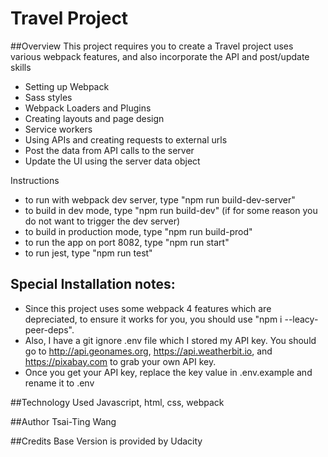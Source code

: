 # Travel Project

##Overview
This project requires you to create a Travel project uses various webpack features, and 
also incorporate the API and post/update skills 
- Setting up Webpack
- Sass styles
- Webpack Loaders and Plugins
- Creating layouts and page design
- Service workers
- Using APIs and creating requests to external urls
- Post the data from API calls to the server 
- Update the UI using the server data object

Instructions
- to run with webpack dev server, type "npm run build-dev-server"
- to build in dev mode, type "npm run build-dev" (if for some reason you do not want to trigger the dev server)
- to build in production mode, type "npm run build-prod"
- to run the app on port 8082, type "npm run start"
- to run jest, type "npm run test"

## Special Installation notes:
- Since this project uses some webpack 4 features which are depreciated, 
to ensure it works for you, you should use "npm i --leacy-peer-deps".
- Also, I have a git ignore .env file which I stored my API key. You should
go to http://api.geonames.org, https://api.weatherbit.io, and https://pixabay.com to grab your own API key.
- Once you get your API key, replace the key value in .env.example and rename it to
.env

##Technology Used
Javascript, html, css, webpack

##Author
Tsai-Ting Wang

##Credits
Base Version is provided by Udacity

